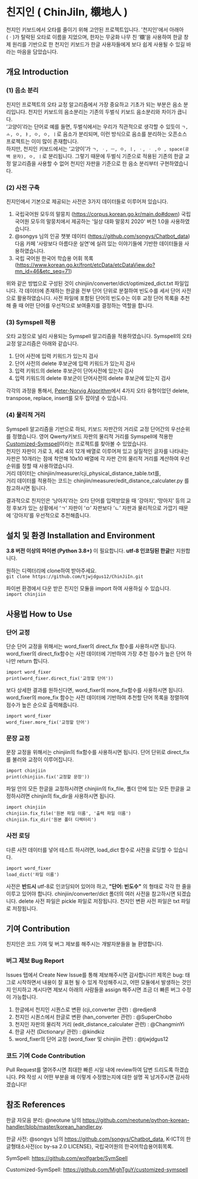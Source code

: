 # 친지인 ( ChinJiIn, 櫬地人 )
천지인 키보드에서 오타를 줄이기 위해 고안된 프로젝트입니다. 
'천지인'에서 아래아(ㆍ)가 탈락된 오타로 이름을 지었으며, 한자는 무궁화 나무 친 ‘櫬’을 사용하여 한글 창제 원리를 기반으로 한 천지인 키보드가 한글 사용자들에게 보다 쉽게 사용될 수 있길 바라는 마음을 담았습니다. 

## 개요 Introduction

### (1)  음소 분리

친지인 프로젝트의 오타 교정 알고리즘에서 가장 중요하고 기초가 되는 부분은 음소 분리입니다. 천지인 키보드의 음소분리는 기존의 두벌식 키보드 음소분리와 차이가 큽니다.  
 ‘고양이’라는 단어로 예를 들면, 두벌식에서는 우리가 직관적으로 생각할 수 있듯이 `ㄱ, ㅗ, ㅇ, ㅑ, ㅇ, ㅇ, ㅣ`로 음소가 분리되며, 이런 방식으로 음소를 분리하는 오픈소스 프로젝트는 이미 많이 존재합니다.  
 하지만, 천지인 키보드에서는 ‘고양이’가 `ㄱ, ㆍ, ㅡ, ㅇ, ㅣ, ㆍ, ㆍ ,ㅇ , space(공백 문자), ㅇ, ㅣ`로 분리됩니다. 그렇기 때문에 두벌식 기준으로 적용된 기존의 한글 교정 알고리즘을 사용할 수 없어 천지인 자판을 기준으로 한 음소 분리부터 구현하였습니다. 

### (2)  사전 구축

친지인에서 기본으로 제공되는 사전은 3가지 데이터들로 이루어져 있습니다. 
1.   국립국어원 모두의 말뭉치 (https://corpus.korean.go.kr/main.do#down) 
국립국어원 모두의 말뭉치에서 제공하는 '일상 대화 말뭉치 2020' 버전 1.0을 사용하였습니다.
2.  @songys 님의 인공 챗봇 데이터 (https://github.com/songys/Chatbot_data) 
다음 카페 '사랑보다 아름다운 실연'에 실려 있는 이야기들에 기반한 데이터들을 사용하였습니다.
3. 국립 국어원 한국어 학습용 어휘 목록 (https://www.korean.go.kr/front/etcData/etcDataView.do?mn_id=46&etc_seq=71)

위와 같은 방법으로 구성된 것이 chinjiin/converter/dict/optimized_dict.txt 파일입니다. 
각 데이터에 존재하는 한글을 전부 단어 단위로 분절하여 빈도수를 세서 단어 사전으로 활용하였습니다. 
사전 파일에 포함된 단어의 빈도수는 이후 교정 단어 목록을 추천해 줄 때 어떤 단어를 우선적으로 보여줄지를 결정하는 역할을 합니다.

### (3)  Symspell 적용

오타 교정으로 널리 사용되는 Symspell 알고리즘을 적용하였습니다. 
Symspell의 오타 교정 알고리즘은 아래와 같습니다.
1. 단어 사전에 입력 키워드가 있는지 검사
2. 단어 사전의 delete 후보군에 입력 키워드가 있는지 검사
3. 입력 키워드의 delete 후보군이 단어사전에 있는지 검사
4. 입력 키워드의 delete 후보군이 단어사전의 delete 후보군에 있는지 검사

각각의 과정을 통해서, [Peter-Norvig Algorithm](http://norvig.com/spell-correct.html)에서 4가지 오타 유형이었던 delete, transpose, replace, insert를 모두 잡아낼 수 있습니다. 

### (4)  물리적 거리

 Symspell 알고리즘을 기반으로 하되, 키보드 자판간의 거리로 교정 단어간의 우선순위를 정했습니다. 영어 Qwerty키보드 자판의 물리적 거리를 Symspell에 적용한 [Customized-Symspell](https://github.com/MighTguY/customized-symspell)이라는 프로젝트를 찾아볼 수 있었습니다.  
 천지인 자판이 가로 3, 세로 4의 12개 배열로 이루어져 있고 실질적인 글자를 나타내는 자판은 10개라는 점에 착안해 10x10 배열에 각 자판 간의 물리적 거리를 계산하여 우선순위를 정할 때 사용하였습니다.  
거리 데이터는 chinjiin/measurer/cji_physical_distance_table.txt를,  
거리 데이터를 적용하는 코드는 chinjiin/measurer/edit_distance_calculater.py 를 참고하시면 됩니다.  
  
결과적으로 친지인은 ‘낭아지’라는 오타 단어를 입력받았을 때 ‘강아지’, ‘망아지’ 등의 교정 후보가 있는 상황에서  ‘ㄱ’ 자판이 ‘ㅁ’ 자판보다 ‘ㄴ’ 자판과 물리적으로 가깝기 때문에 ‘강아지’를 우선적으로 추천해줍니다. 

## 설치 및 환경 Installation and Environment

**3.8 버전 이상의 파이썬 (Python 3.8+)** 이 필요합니다.  **utf-8 인코딩된 한글**만 지원합니다. 

원하는 디렉터리에 clone하여 받아주세요.  
```git clone https://github.com/tjwjdgus12/ChinJiIn.git```

파이썬 환경에서 다운 받은 친지인 모듈을 import 하여 사용하실 수 있습니다.  
```import chinjiin```

## 사용법 How to Use
### 단어 교정
단순 단어 교정을 위해서는 word_fixer의 direct_fix 함수를 사용하시면 됩니다.
word_fixer의 direct_fix함수는 사전 데이터에 기반하여 가장 추천 점수가 높은 단어 하나만 return 합니다.
```
import word_fixer
print(word_fixer.direct_fix('교정할 단어'))
```

보다 상세한 결과를 원하신다면, word_fixer의 more_fix함수를 사용하시면 됩니다.
word_fixer의 more_fix 함수는 사전 데이터에 기반하여 추천할 단어 목록을 정렬하여 점수가 높은 순으로 출력해줍니다.
```
import word_fixer
word_fixer.more_fix('교정할 단어')
```
### 문장 교정
문장 교정을 위해서는 chinjiin의 fix함수를 사용하시면 됩니다.
단어 단위로 direct_fix를 불러와 교정이 이루어집니다.
```
import chinjiin
print(chinjiin.fix('교정할 문장'))
```
파일 안의 모든 한글을 교정하시려면 chinjiin의 fix_file, 폴더 안에 있는 모든 한글을 교정하시려면 chinjin의 fix_dir을 사용하시면 됩니다. 
```
import chinjiin
chinjiin.fix_file('원본 파일 이름', '출력 파일 이름')
chinjiin.fix_dir('원본 폴더 디렉터리')
```
### 사전 로딩 
다른 사전 데이터를 넣어 테스트 하시려면,  load_dict 함수로 사전을 로딩할 수 있습니다.
```
import word_fixer
load_dict('파일 이름')
```
사전은 **반드시** utf-8로 인코딩되어 있어야 하고, **"단어: 빈도수"** 의 형태로 각각 한 줄을 이루고 있어야 합니다. 
chinjiin/converter/dict 폴더의 여러 사전을 참고하시면 되겠습니다. 
delete 사전 파일은 pickle 파일로 저장됩니다. 천지인 변환 사전 파일은 txt 파일로 저장됩니다. 

## 기여 Contribution
친지인은 코드 기여 및 버그 제보를 해주시는 개발자분들을 늘 환영합니다.
### 버그 제보 Bug Report
Issues 탭에서 Create New Issue를 통해 제보해주시면 감사합니다!!
제목은 bug: 태그로 시작하면서 내용이 잘 표현 될 수 있게 작성해주시고, 어떤 모듈에서 발생하는 것인지 인지하고 계시다면 제보시 아래의 사람들을 assign 해주시면 조금 더 빠른 버그 수정이 가능합니다.
1. 한글에서 천지인 시퀀스로 변환 (cji_converter 관련) : @redjen8
2. 천지인 시퀀스에서 한글로 변환 (han_converter 관련) : @SuperChobo
3. 천지인 자판의 물리적 거리 (edit_distance_calculater 관련) : @ChangminYi
4. 한글 사전  (Dictionary/ 관련) : @kindkiz 
5. word_fixer의 단어 교정 (word_fixer 및 chinjiin 관련) : @tjwjdgus12
### 코드 기여 Code Contribution
Pull Request를 열어주시면 최대한 빠른 시일 내에 review하여 답변 드리도록 하겠습니다. 
PR 작성 시 어떤 부분을 왜 이렇게 수정했는지에 대한 설명 꼭 남겨주시면 감사하겠습니다!

## 참조 References
한글 자모음 분리: @neotune 님의 https://github.com/neotune/python-korean-handler/blob/master/korean_handler.py. 

한글 사전: @songys 님의 https://github.com/songys/Chatbot_data, K-ICT의 한글형태소사전(cc by-sa 2.0 LICENSE), 국립국어원의 한국어학습용어휘목록.

SymSpell: https://github.com/wolfgarbe/SymSpell

Customized-SymSpell: https://github.com/MighTguY/customized-symspell
